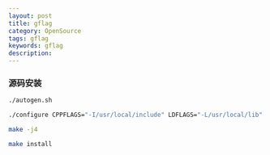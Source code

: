 ```yaml
---
layout: post
title: gflag
category: OpenSource
tags: gflag
keywords: gflag
description:
---
```


### 源码安装

```bash
./autogen.sh

./configure CPPFLAGS="-I/usr/local/include" LDFLAGS="-L/usr/local/lib"

make -j4

make install
```
